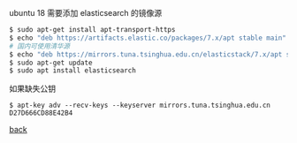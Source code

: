 ubuntu 18 需要添加 elasticsearch 的镜像源  

```sh
$ sudo apt-get install apt-transport-https
$ echo "deb https://artifacts.elastic.co/packages/7.x/apt stable main" | sudo tee /etc/apt/sources.list.d/elastic-7.x.list
# 国内可使用清华源
$ echo "deb https://mirrors.tuna.tsinghua.edu.cn/elasticstack/7.x/apt stable main" | sudo tee /etc/apt/sources.list.d/elastic-7.x.list
$ sudo apt-get update
$ sudo apt install elasticsearch
```

如果缺失公钥  
```
$ apt-key adv --recv-keys --keyserver mirrors.tuna.tsinghua.edu.cn D27D666CD88E42B4
```

[back](../19.md)  
